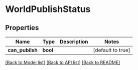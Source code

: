 # WorldPublishStatus

## Properties

Name | Type | Description | Notes
------------ | ------------- | ------------- | -------------
**can_pubilsh** | **bool** |  | [default to true]

[[Back to Model list]](../README.md#documentation-for-models) [[Back to API list]](../README.md#documentation-for-api-endpoints) [[Back to README]](../README.md)


